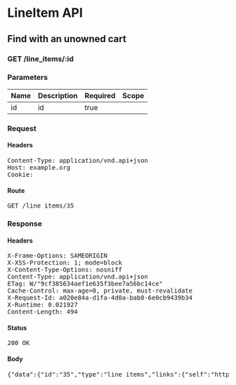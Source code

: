 # LineItem API

## Find with an unowned cart

### GET /line_items/:id

### Parameters

| Name | Description | Required | Scope |
|------|-------------|----------|-------|
| id |  id | true |  |

### Request

#### Headers

<pre>Content-Type: application/vnd.api+json
Host: example.org
Cookie: </pre>

#### Route

<pre>GET /line_items/35</pre>

### Response

#### Headers

<pre>X-Frame-Options: SAMEORIGIN
X-XSS-Protection: 1; mode=block
X-Content-Type-Options: nosniff
Content-Type: application/vnd.api+json
ETag: W/&quot;9cf385634aef1e635f3bee7a56bc14ce&quot;
Cache-Control: max-age=0, private, must-revalidate
X-Request-Id: a020e84a-d1fa-4d0a-bab0-6e0cb9439b34
X-Runtime: 0.021927
Content-Length: 494</pre>

#### Status

<pre>200 OK</pre>

#### Body

<pre>{"data":{"id":"35","type":"line_items","links":{"self":"http://example.org/line_items/35"},"attributes":{"cart_id":60,"sale_price":"5.0","list_price":"5.0","quantity":1,"created_at":"2018-05-14T06:13:03.727Z","updated_at":"2018-05-14T06:13:03.727Z","source_id":35,"source_type":"Item","source_sku":"IMASKU","source_name":"An Item","options":{}},"relationships":{"cart":{"links":{"self":"http://example.org/line_items/35/relationships/cart","related":"http://example.org/line_items/35/cart"}}}}}</pre>

